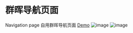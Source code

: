 # 群晖导航页面
Navigation page
自用群晖导航页面
[Demo](https://koko-club.github.io/Synology_page/)
![image](https://user-images.githubusercontent.com/100911458/195526038-3021fbcb-862e-440c-9077-6f9092e3ee75.png)
![image](https://user-images.githubusercontent.com/100911458/195526067-9c1fff0c-5192-4ede-902f-6d6d99fb0c25.png)
